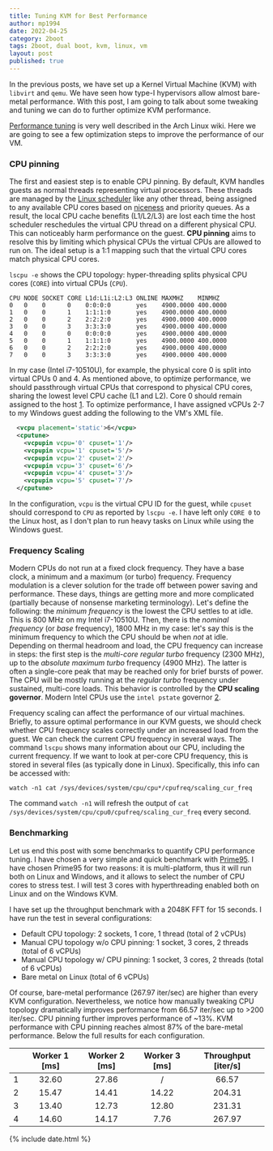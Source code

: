 ```yaml
---
title: Tuning KVM for Best Performance 
author: mp1994
date: 2022-04-25
category: 2boot
tags: 2boot, dual boot, kvm, linux, vm
layout: post
published: true
---
```


In the previous posts, we have set up a Kernel Virtual Machine (KVM) with `libvirt` and `qemu`. We have seen how type-I hypervisors allow almost bare-metal performance. With this post, I am going to talk about some tweaking and tuning we can do to further optimize KVM performance.

[Performance tuning](https://wiki.archlinux.org/title/PCI_passthrough_via_OVMF#Performance_tuning
) is very well described in the Arch Linux wiki. Here we are going to see a few optimization steps to improve the performance of our VM.

### CPU pinning

The first and easiest step is to enable CPU pinning. By default, KVM handles guests as normal threads representing virtual processors. These threads are managed by the [Linux scheduler](https://docs.kernel.org/scheduler/index.html) like any other thread, being assigned to any available CPU cores based on [niceness](https://man7.org/linux/man-pages/man2/nice.2.html) and priority queues. As a result, the local CPU cache benefits (L1/L2/L3) are lost each time the host scheduler reschedules the virtual CPU thread on a different physical CPU. This can noticeably harm performance on the guest. **CPU pinning** aims to resolve this by limiting which physical CPUs the virtual CPUs are allowed to run on. The ideal setup is a 1:1 mapping such that the virtual CPU cores match physical CPU cores.

`lscpu -e` shows the CPU topology: hyper-threading splits physical CPU cores (`CORE`) into virtual CPUs (`CPU`).

```
CPU NODE SOCKET CORE L1d:L1i:L2:L3 ONLINE MAXMHZ    MINMHZ
0   0    0      0    0:0:0:0       yes    4900.0000 400.0000
1   0    0      1    1:1:1:0       yes    4900.0000 400.0000
2   0    0      2    2:2:2:0       yes    4900.0000 400.0000
3   0    0      3    3:3:3:0       yes    4900.0000 400.0000
4   0    0      0    0:0:0:0       yes    4900.0000 400.0000
5   0    0      1    1:1:1:0       yes    4900.0000 400.0000
6   0    0      2    2:2:2:0       yes    4900.0000 400.0000
7   0    0      3    3:3:3:0       yes    4900.0000 400.0000
```

In my case (Intel i7-10510U), for example, the physical core 0 is split into virtual CPUs 0 and 4. As mentioned above, to optimize performance, we should passthrough virtual CPUs that correspond to physical CPU cores, sharing the lowest level CPU cache (L1 and L2). Core 0 should remain assigned to the host [1]. To optimize performance, I have assigned vCPUs 2-7 to my Windows guest adding the following to the VM's XML file. 
``` xml
  <vcpu placement='static'>6</vcpu>
  <cputune>
    <vcpupin vcpu='0' cpuset='1'/>
    <vcpupin vcpu='1' cpuset='5'/>
    <vcpupin vcpu='2' cpuset='2'/>
    <vcpupin vcpu='3' cpuset='6'/>
    <vcpupin vcpu='4' cpuset='3'/>
    <vcpupin vcpu='5' cpuset='7'/>
  </cputune>
```

In the configuration, `vcpu` is the virtual CPU ID for the guest, while `cpuset` should correspond to `CPU` as reported by `lscpu -e`. I have left only `CORE 0` to the Linux host, as I don't plan to run heavy tasks on Linux while using the Windows guest.

### Frequency Scaling

Modern CPUs do not run at a fixed clock frequency. They have a base clock, a minimum and a maximum (or turbo) frequency. Frequency modulation is a clever solution for the trade off between power saving and performance. These days, things are getting more and more complicated (partially because of nonsense marketing terminology). Let's define the following: the *minimum frequency* is the lowest the CPU settles to at idle. This is 800 MHz on my Intel i7-10510U. Then, there is the *nominal frequency* (or *base* frequency), 1800 MHz in my case: let's say this is the minimum frequency to which the CPU should be when *not* at idle. Depending on thermal headroom and load, the CPU frequency can increase in steps: the first step is the *multi-core regular turbo* frequency (2300 MHz), up to the *absolute maximum turbo* frequency (4900 MHz). The latter is often a single-core peak that may be reached only for brief bursts of power. The CPU will be mostly running at the *regular turbo* frequency under sustained, multi-core loads. This behavior is controlled by the **CPU scaling governor**. 
Modern Intel CPUs use the `intel pstate` governor [2]. 

Frequency scaling can affect the performance of our virtual machines. Briefly, to assure optimal performance in our KVM guests, we should check whether CPU frequency scales correctly under an increased load from the guest. We can check the current CPU frequency in several ways. The command `lscpu` shows many information about our CPU, including the current frequency. If we want to look at per-core CPU frequency, this is stored in several files (as typically done in Linux). Specifically, this info can be accessed with: 

```
watch -n1 cat /sys/devices/system/cpu/cpu*/cpufreq/scaling_cur_freq
```

The command `watch -n1` will refresh the output of `cat /sys/devices/system/cpu/cpu0/cpufreq/scaling_cur_freq` every second.

### Benchmarking

Let us end this post with some benchmarks to quantify CPU performance tuning. I have chosen a very simple and quick benchmark with [Prime95](https://www.mersenne.org/download/). I have chosen Prime95 for two reasons: it is multi-platform, thus it will run both on Linux and Windows, and it allows to select the number of CPU cores to stress test. I will test 3 cores with hyperthreading enabled both on Linux and on the Windows KVM.

I have set up the throughput benchmark with a 2048K FFT for 15 seconds. I have run the test in several configurations:

<ul>
<li> Default CPU topology: 2 sockets, 1 core, 1 thread (total of 2 vCPUs) </li>
<li> Manual CPU topology w/o CPU pinning: 1 socket, 3 cores, 2 threads (total of 6 vCPUs) </li>
<li> Manual CPU topology w/ CPU pinning: 1 socket, 3 cores, 2 threads (total of 6 vCPUs) </li>
<li> Bare metal on Linux (total of 6 vCPUs) </li>
<!--<li> Bare metal on Windows (total of 6 vCPUs) </li> -->
</ul>

Of course, bare-metal performance (267.97 iter/sec) are higher than every KVM configuration. Nevertheless, we notice how manually tweaking CPU topology dramatically improves performance from 66.57 iter/sec up to >200 iter/sec. CPU pinning further improves performance of ~13%. KVM performance with CPU pinning reaches almost 87% of the bare-metal performance. Below the full results for each configuration.

|   | **Worker 1** [ms] | **Worker 2** [ms] | **Worker 3** [ms] | **Throughput** [iter/s] |
|:-:|:-----------------:|:-----------------:|:-----------------:|:-----------------------:|
| 1 |       32.60       |       27.86       |         /         |          66.57          |
| 2 |       15.47       |       14.41       |       14.22       |          204.31         |
| 3 |       13.40       |       12.73       |       12.80       |          231.31         |
| 4 |       14.60       |       14.17       |        7.76       |          267.97         |


<!-- --- comments
CPU max clock 2400 MHz on Linux with `powersave` governor (nominal: 1800 MHz, "regular" turbo 2300 MHz, max turbo 4900 MHz)
CPU freq ramps up to >4000 MHz **on idle** with `performance`, and then drops down to 3000 MHz under 100% load (scikit-learn model training) > WTF ??
Geekbench5 on linux: 733 2875
              Win10: 483 1851 (66% single core)
---

https://unix.stackexchange.com/questions/64297/host-cpu-does-not-scale-frequency-when-kvm-guest-needs-it
https://forums.unraid.net/topic/44961-fps-drops-stuttering-and-other-things-that-make-me-sad/#comment-443617
https://www.intel.com/content/www/us/en/developer/articles/guide/kvm-tuning-guide-on-xeon-based-systems.html
https://www.kernel.org/doc/html/latest/admin-guide/pm/intel_pstate.html -->

<!-- https://wiki.archlinux.org/title/PCI_passthrough_via_OVMF#Setting_up_IOMMU
Enable IOMMU ?

Enable IOMMU with GRUB: https://devopstales.github.io/linux/proxmox-pci-passthrough/
Set GRUB_CMDLINE_LINUX_DEFAULT="quiet splash intel_iommu=on iommu=pt" in /etc/default/grub
then `sudo update-grub && reboot`

# USB passthrough
works out-of-the-box with virt-manager / virt-viewer

udev rules:
SUBSYSTEM=="usb", ATTRS{idVendor}=="0c45", ATTRS{idProduct}=="6723", MODE="0666", TAG+="uaccess"
reboot

test libusb script (link repo github) -->

[1]: https://wiki.archlinux.org/title/PCI_passthrough_via_OVMF#Performance_tuning
[2]: https://www.kernel.org/doc/html/v4.12/admin-guide/pm/intel_pstate.html

{% include date.html %}